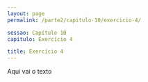 ```yaml
---
layout: page
permalink: /parte2/capitulo-10/exercicio-4/

sessao: Capítulo 10
capitulo: Exercício 4

title: Exercício 4
---
```


Aqui vai o texto